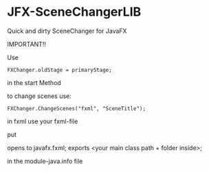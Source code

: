 # JFX-SceneChangerLIB

Quick and dirty SceneChanger for JavaFX


IMPORTANT!!

Use 
  
    FXChanger.oldStage = primaryStage;
  
in the start Method


to change scenes use:

    FXChanger.ChangeScenes("fxml", "SceneTitle");
 
in fxml use your fxml-file


put 

  opens <your main class path> to javafx.fxml;
  exports <your main class path + folder inside>;

in the module-java.info file
